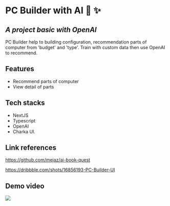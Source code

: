 # PC Builder with AI 🤖 ✨
## _A project basic with OpenAI_

PC Builder help to building configuration, recommendation parts of computer from 'budget' and 'type'.
Train with custom data then use OpenAI to recommend.

## Features

- Recommend parts of computer
- View detail of parts

## Tech stacks
- NextJS
- Typescript
- OpenAI
- Charka UI.

## Link references
https://github.com/mejaz/ai-book-quest

https://dribbble.com/shots/16856193-PC-Builder-UI

## Demo video
[![](https://ik.imagekit.io/listbanks/image/Capture_su0tmnjNx.PNG?updatedAt=1710668799813)](https://www.youtube.com/watch?v=GIOSJNLQIH0 "")


